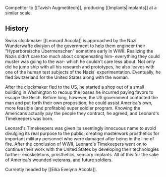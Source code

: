 Competitor to [[Tavish Augmetitech]], producing [[Implants|implants]] at a similar scale.
## History

Swiss clockmaker [[Leonard Accola]] is approached by the Nazi Wunderwaffe division of the government to help them engineer their "Hyperboreische Übermenschen" sometime early in WWII. Realizing the Nazis didn't care too much about compensating him- everything they could muster was going to the war- which he couldn't care less about. Not only did he jump ship with all his research and prototypes, he also leaves with one of the human test subjects of the Nazis' experimentation. Eventually, he fled Switzerland for the United States along with the woman. 

After the clockmaker fled to the US, he started a shop out of a small building in Washington to recoup the losses he incurred paying favors to escape the Reich. Before long, however, the US government contacted the man and put forth their own proposition; he could assist America's own, more feasible (and profitable) super soldier program. Knowing the Americans actually pay the people they contract, he agreed, and Leonard's Timekeepers was born. 

Leonard's Timekeepers was given its seemingly innocuous name to avoid divulging its real purpose to the public; creating masterwork prosthetics for important military personnel who were damaged after being in the line of fire. After the conclusion of WWII, Leonard's Timekeepers went on to continue their work with the United States by developing their technologies further- exoskeletons, prosthetics, sensory implants. All of this for the sake of America's wounded veterans, and future soldiers.

Currently headed by [[Eika Evelynn Accola]].